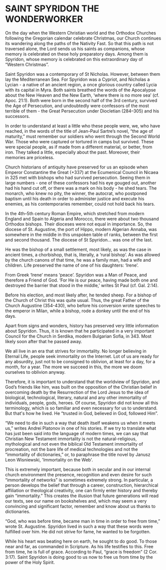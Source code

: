 # SAINT SPYRIDON THE WONDERWORKER

On the day when the Western Christian world and the Orthodox Churches following the Gregorian calendar celebrate Christmas, our Church continues its wandering along the paths of the Nativity Fast. So that this path is not traversed alone, the Lord sends us his saints as companions, whose memory is celebrated on these holy preparatory days. Among them is Spyridon, whose memory is celebrated on this extraordinary day of “Western Christmas”.

Saint Spyridon was a contemporary of St Nicholas. However, between them lay the Mediterranean Sea. For Spyridon was a Cypriot, and Nicholas a Lycian - a native of an ancient region, a once glorious country called Lycia with its capital in Myra. Both saints breathed the words of the Apocalypse about the New Heaven and the New Earth, ‘where there is no more sea’ (cf. Apoc. 21:1). Both were born in the second half of the 3rd century, survived the Age of Persecution, and undoubtedly were confessors of the most terrible of them - the Great Persecution under Diocletian (284–305) and his successors.

In order to understand at least a little who these people were, we, who have reached, in the words of the title of Jean-Paul Sartre’s novel, “the age of maturity,” must remember our soldiers who went through the Second World War. Those who were captured or tortured in camps but survived. These were special people, as if made from a different material, or better, from iron. They talked a little, especially about the past. Moreover, their memories are priceless.

Church historians of antiquity have preserved for us an episode when Emperor Constantine the Great (+337) at the Ecumenical Council in Nicaea in 325 met with bishops who had survived persecution. Seeing them in large numbers - one of these confessors had his eye gouged out, another had his hand cut off, or there was a mark on his body - he shed tears. The monarch, who knew no pity, the winner, the autocrat, who postponed baptism until his death in order to administer justice and execute his enemies, as his contemporaries remember, could not hold back his tears.

In the 4th–5th century Roman Empire, which stretched from modern England and Spain to Algeria and Morocco, there were about two thousand Orthodox bishops. Their dioceses were not equal in importance. So, the diocese of St. Augustine, the port of Hippo, modern Algerian Annaba, was somewhere in the middle in this unspoken table of ranks, between the first and second thousand. The diocese of St Spyridon... was one of the last.

He was the bishop of a small settlement, most likely, as was the case in ancient times, a chorbishop, that is, literally, a ‘rural bishop’. As was allowed by the church canons of that time, he was a family man, had a wife and children. Life preserved the name of one of his daughters: ‘Irene’.

From Greek ‘Irene’ means ‘peace’. Spyridon was a Man of Peace, and therefore a Friend of God. ‘For He is our peace, having made both one and destroyed the barrier that stood in the middle,’ writes St Paul (cf. Gal. 2:14).

Before his election, and most likely after, he tended sheep. For a bishop of the Church of Christ this was quite usual. Thus, the great Father of the Church Augustine (354-430), who before his conversion wrote speeches to the emperor in Milan, while a bishop, rode a donkey until the end of his days.

Apart from signs and wonders, history has preserved very little information about Spyridon. Thus, it is known that he participated in a very important Council for the Church in Serdika, modern Bulgarian Sofia, in 343. Most likely soon after that he passed away.

We all live in an era that strives for immortality. No longer believing in Eternal Life, people seek immortality on the Internet. Lot of us are ready for any absurdity, just not to be consigned to oblivion, at least for a day, for a month, for a year. The more we succeed in this, the more we doom ourselves to oblivion anyway.

Therefore, it is important to understand that the worldview of Spyridon, and God’s friends like him, was built on the opposition of the Christian belief in overcoming death by the Resurrection of the Lord Jesus to the idea of ​​​​biological, technological, literary, natural and any other immortality of individuals, people, gods, heroes. Of course, Spyridon did not know all this terminology, which is so familiar and even necessary for us to understand. But that's how he lived. He “trusted in God, believed in God, followed Him”.

“We need to die in such a way that death itself weakens us when it meets us,” writes Andrei Platonov in one of his stories. If we try to translate what has just been said into the language of modern times, we can say that Christian New Testament immortality is not the natural-religious, mythological and not even the biblical Old Testament immortality of procreation, not the bare life of medical technologies and not the “immortality of dictionaries,” or, to paraphrase the title novel by Janusz Leon Wisniewski, 'Immortality on the Web'.

This is extremely important, because both in secular and in our internal church environment the presence, recognition and even desire for such “immortality of networks” is sometimes extremely strong. In particular, a person develops the belief that through a career, construction, hierarchical affiliation or theological creativity, one can firmly enter history and thereby gain “immortality.” This creates the illusion that future generations will read our texts, see our name on bookshelves and, which may seem a very convincing and significant factor, remember and know about us thanks to dictionaries.

“God, who was before time, became man in time in order to free from time,” wrote St. Augustine. Spyridon lived in such a way that these words were fulfilled over him. He did not strive for fame, he wanted to be forgotten.

While his heart was beating here on earth, he sought to do good. To those near and far, as commanded in Scripture. As his life testifies to this. Free from time, he is full of grace. According to Paul, “grace is freedom” (2 Cor. 3:17). Saint Spyridon is doing good to us now to free us from time by the power of the Holy Spirit.
